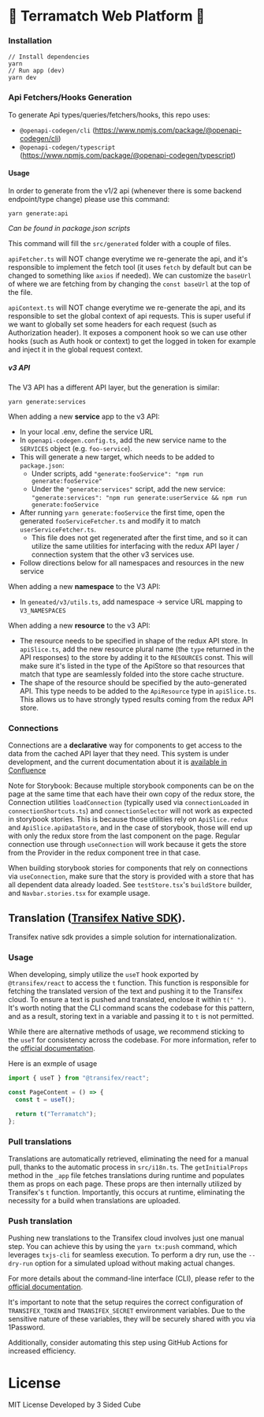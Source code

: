 # 🌲 Terramatch Web Platform 🌲

### Installation

```
// Install dependencies
yarn
// Run app (dev)
yarn dev
```

### Api Fetchers/Hooks Generation

To generate Api types/queries/fetchers/hooks, this repo uses:

- `@openapi-codegen/cli` (https://www.npmjs.com/package/@openapi-codegen/cli)
- `@openapi-codegen/typescript` (https://www.npmjs.com/package/@openapi-codegen/typescript)

#### Usage

In order to generate from the v1/2 api (whenever there is some backend endpoint/type change) please use this command:

```
yarn generate:api
```

_Can be found in package.json scripts_

This command will fill the `src/generated` folder with a couple of files.

`apiFetcher.ts` will NOT change everytime we re-generate the api, and it's responsible to implement the fetch tool (it uses `fetch` by default but can be changed to something like `axios` if needed).
We can customize the `baseUrl` of where we are fetching from by changing the `const baseUrl` at the top of the file.

`apiContext.ts` will NOT change everytime we re-generate the api, and its responsible to set the global context of api requests.
This is super useful if we want to globally set some headers for each request (such as Authorization header).
It exposes a component hook so we can use other hooks (such as Auth hook or context) to get the logged in token for example and inject it in the global request context.

##### v3 API
The V3 API has a different API layer, but the generation is similar: 
```
yarn generate:services
```

When adding a new **service** app to the v3 API:
* In your local .env, define the service URL 
* In `openapi-codegen.config.ts`, add the new service name to the `SERVICES` object (e.g. `foo-service`). 
* This will generate a new target, which needs to be added to `package.json`:
  * Under scripts, add `"generate:fooService": "npm run generate:fooService"`
  * Under the `"generate:services"` script, add the new service: `"generate:services": "npm run generate:userService && npm run generate:fooService`
* After running `yarn generate:fooService` the first time, open the generated `fooServiceFetcher.ts` and 
  modify it to match `userServiceFetcher.ts`. 
  * This file does not get regenerated after the first time, and so it can utilize the same utilities 
    for interfacing with the redux API layer / connection system that the other v3 services use.
* Follow directions below for all namespaces and resources in the new service

When adding a new **namespace** to the V3 API:
* In `geneated/v3/utils.ts`, add namespace -> service URL mapping to `V3_NAMESPACES`

When adding a new **resource** to the v3 API:
* The resource needs to be specified in shape of the redux API store. In `apiSlice.ts`, add the new 
  resource plural name (the `type` returned in the API responses) to the store by adding it to the 
  `RESOURCES` const. This will make sure it's listed in the type of the ApiStore so that resources that match that type are seamlessly folded into the store cache structure.
* The shape of the resource should be specified by the auto-generated API. This type needs to be 
  added to the `ApiResource` type in `apiSlice.ts`. This allows us to have strongly typed results
  coming from the redux API store.

### Connections
Connections are a **declarative** way for components to get access to the data from the cached API
layer that they need. This system is under development, and the current documentation about it is 
[available in Confluence](https://gfw.atlassian.net/wiki/spaces/TerraMatch/pages/1423147024/Connections)

Note for Storybook: Because multiple storybook components can be on the page at the same time that each
have their own copy of the redux store, the Connection utilities `loadConnection` (typically used 
via `connectionLoaded` in `connectionShortcuts.ts`) and `connectionSelector` will not work as expected
in storybook stories. This is because those utilities rely on `ApiSlice.redux` and `ApiSlice.apiDataStore`, 
and in the case of storybook, those will end up with only the redux store from the last component on the
page. Regular connection use through `useConnection` will work because it gets the store from the 
Provider in the redux component tree in that case. 

When building storybook stories for components that rely on connections via `useConnection`, make sure
that the story is provided with a store that has all dependent data already loaded. See `testStore.tsx`'s
`buildStore` builder, and `Navbar.stories.tsx` for example usage.

## Translation ([Transifex Native SDK](https://developers.transifex.com/docs/native)).

Transifex native sdk provides a simple solution for internationalization.

### Usage

When developing, simply utilize the `useT` hook exported by `@transifex/react` to access the `t` function. This function is responsible for fetching the translated version of the text and pushing it to the Transifex cloud. To ensure a text is pushed and translated, enclose it within `t(" ")`. It's worth noting that the CLI command scans the codebase for this pattern, and as a result, storing text in a variable and passing it to `t` is not permitted.

While there are alternative methods of usage, we recommend sticking to the `useT` for consistency across the codebase. For more information, refer to the [official documentation](https://developers.transifex.com/docs/native).

Here is an exmple of usage

```jsx
import { useT } from "@transifex/react";

const PageContent = () => {
  const t = useT();

  return t("Terramatch");
};
```

### Pull translations

Translations are automatically retrieved, eliminating the need for a manual pull, thanks to the automatic process in `src/i18n.ts`. The `getInitialProps` method in the `_app` file fetches translations during runtime and populates them as props on each page. These props are then internally utilized by Transifex's `t` function. Importantly, this occurs at runtime, eliminating the necessity for a build when translations are uploaded.

### Push translation

Pushing new translations to the Transifex cloud involves just one manual step. You can achieve this by using the `yarn tx:push` command, which leverages `txjs-cli` for seamless execution. To perform a dry run, use the `--dry-run` option for a simulated upload without making actual changes.

For more details about the command-line interface (CLI), please refer to the [official documentation](https://developers.transifex.com/docs/cli).

It's important to note that the setup requires the correct configuration of `TRANSIFEX_TOKEN` and `TRANSIFEX_SECRET` environment variables. Due to the sensitive nature of these variables, they will be securely shared with you via 1Password.

Additionally, consider automating this step using GitHub Actions for increased efficiency.

# License

MIT License
Developed by 3 Sided Cube

